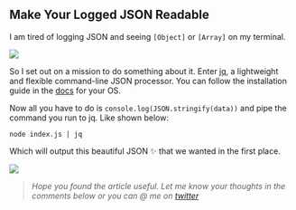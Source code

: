 ## Make Your Logged JSON Readable


I am tired of logging JSON and seeing `[Object]` or `[Array]` on my terminal.

![](https://cdn.hashnode.com/res/hashnode/image-dev/upload/v1626430018396/McTcSWTd4.png)

So I set out on a mission to do something about it. Enter [jq](https://stedolan.github.io/jq), a lightweight and flexible command-line JSON processor. You can follow the installation guide in the [docs](https://stedolan.github.io/jq/download/) for your OS.

Now all you have to do is `console.log(JSON.stringify(data))` and pipe the command you run to jq. Like shown below:

```
node index.js | jq
```


Which will output this beautiful JSON ✨ that we wanted in the first place.

![](https://cdn.hashnode.com/res/hashnode/image-dev/upload/v1626430021900/o4z8F6sn9.png)
> *Hope you found the article useful. Let me know your thoughts in the comments below or you can @ me on [twitter](https://twitter.com/@VamsiRao7)*